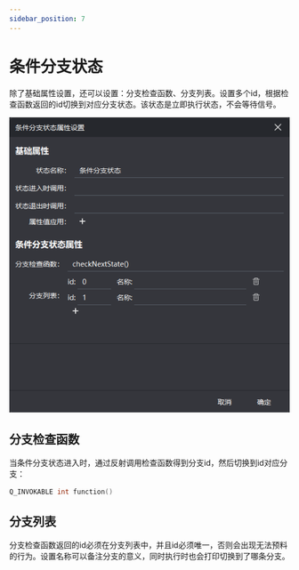 ```yaml
---
sidebar_position: 7
---
```


# 条件分支状态

除了基础属性设置，还可以设置：分支检查函数、分支列表。设置多个id，根据检查函数返回的id切换到对应分支状态。该状态是立即执行状态，不会等待信号。

![common_state](/img/props/condition_state.png)

## 分支检查函数

当条件分支状态进入时，通过反射调用检查函数得到分支id，然后切换到id对应分支：

```cpp
Q_INVOKABLE int function()
```

## 分支列表

分支检查函数返回的id必须在分支列表中，并且id必须唯一，否则会出现无法预料的行为。设置名称可以备注分支的意义，同时执行时也会打印切换到了哪条分支。